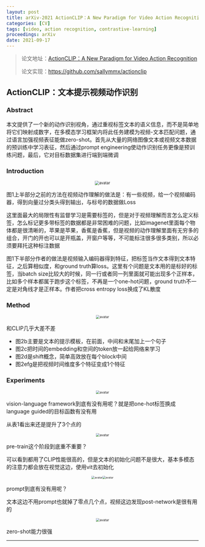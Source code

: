 ```yaml
---
layout: post
title: arXiv-2021 ActionCLIP：A New Paradigm for Video Action Recognition
categories: [CV]
tags: [video, action recognition, contrastive-learning]
proceedings: arXiv
date: 2021-09-17
---
```


> 论文地址：[ActionCLIP：A New Paradigm for Video Action Recognition](https://arxiv.org/pdf/2109.08472.pdf)
>
> 论文实现：<https://github.com/sallymmx/actionclip>

## ActionCLIP：文本提示视频动作识别

### Abstract

本文提供了一个新的动作识别视角，通过重视标签文本的语义信息，而不是简单地将它们映射成数字，在多模态学习框架内将此任务建模为视频-文本匹配问题，通过语言加强视频表征能做zero-shot。首先从大量的网络图像文本或视频文本数据的预训练中学习表征，然后通过prompt engineering使动作识别任务更像是预训练问题，最后，它对目标数据集进行端到端微调

### Introduction

<div align="center" style="float:center"><img src="https://blog-img-1259433191.cos.ap-shanghai.myqcloud.com/ActionCLIP/fig1.png" alt="avatar" style="zoom:70%;" /></div>

图1上半部分之前的方法在视频动作理解的做法是：有一些视频，给一个视频编码器，得到向量过分类头得到输出，与标号的数据做Loss

这里面最大的局限性有监督学习是需要标签的，但是对于视频理解而言怎么定义标签，怎么标记更多带标签的数据都是非常困难的问题，比如imagenet里面每个物体都是很清晰的，苹果是苹果，香蕉是香蕉，但是视频的动作理解里面有无穷多的组合，开门的开也可以是开瓶盖，开窗户等等，不可能标注很多很多类别，所以必须要拜托这种标注数据

图1下半部分作者的做法是视频输入编码器得到特征，把标签当作文本得到文本特征，之后算相似度，和ground truth算loss。这里有个问题是文本用的是标好的标签，当batch size比较大的时候，同一行或者同一列里面就可能出现多个正样本，比如多个样本都属于跑步这个标签，不再是一个one-hot问题，ground truth不一定是对角线才是正样本。作者把cross entropy loss换成了KL散度

### Method

<div align="center" style="float:center"><img src="https://blog-img-1259433191.cos.ap-shanghai.myqcloud.com/ActionCLIP/fig2.png" alt="avatar" style="zoom:60%;" /></div>

和CLIP几乎大差不差 

- 图2b主要是文本的提示模板，在前面，中间和末尾加上一个句子
- 图2c把时间的embedding和空间的token放一起给网络来学习
- 图2d是shift概念，简单高效放在每个block中间
- 图2efg是把视频时间维度多个特征变成1个特征

### Experiments

<div align="center" style="float:center"><img src="https://blog-img-1259433191.cos.ap-shanghai.myqcloud.com/ActionCLIP/tab1.png" alt="avatar" style="zoom:60%;" /></div>

vision-language framework到底有没有用呢？就是把one-hot标签换成language guided的目标函数有没有用

从表1看出来还是提升了3个点的

<div align="center" style="float:center"><img src="https://blog-img-1259433191.cos.ap-shanghai.myqcloud.com/ActionCLIP/tab2.png" alt="avatar" style="zoom:60%;" /></div>

pre-train这个阶段到底重不重要？

可以看到都用了CLIP性能很高的，但是文本的初始化问题不是很大，基本多模态的注意力都会放在视觉这边，使用vit去初始化

<div align="center" style="float:center"><img src="https://blog-img-1259433191.cos.ap-shanghai.myqcloud.com/ActionCLIP/tab3.png" alt="avatar" style="zoom:50%;" /><img src="https://blog-img-1259433191.cos.ap-shanghai.myqcloud.com/ActionCLIP/tab4.png" alt="avatar" style="zoom:50%;" /></div>

prompt到底有没有用呢？

文本这边不用prompt也就掉了零点几个点，视频这边发现post-network是很有用的

<div align="center" style="float:center"><img src="https://blog-img-1259433191.cos.ap-shanghai.myqcloud.com/ActionCLIP/fig3.png" alt="avatar" style="zoom:60%;" /></div>

zero-shot能力很强

<HR align=left color=#987cb9 SIZE=1>